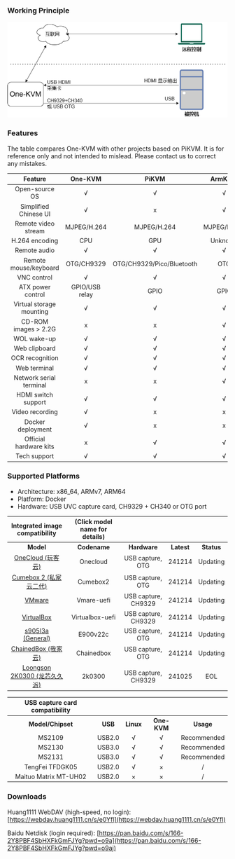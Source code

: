 ### Working Principle

![Architecture](img/drawio1.png)

### Features

The table compares One-KVM with other projects based on PiKVM. It is for reference only and not intended to mislead. Please contact us to correct any mistakes.

|           Feature           |     One-KVM     |           PiKVM           |   ArmKVM    |   BLIKVM    |
| :-------------------------: | :-------------: | :-----------------------: | :---------: | :---------: |
|        Open-source OS       |        √        |             √             |      √      |      √      |
|     Simplified Chinese UI   |        √        |             x             |      √      |      √      |
|       Remote video stream   |   MJPEG/H.264   |        MJPEG/H.264        | MJPEG/H.264 | MJPEG/H.264 |
|       H.264 encoding        |       CPU       |            GPU            |    Unknown  |     GPU     |
|        Remote audio         |        √        |             √             |      √      |      √      |
|     Remote mouse/keyboard   |   OTG/CH9329    | OTG/CH9329/Pico/Bluetooth |     OTG     |     OTG     |
|          VNC control        |        √        |             √             |      √      |      √      |
|        ATX power control    | GPIO/USB relay  |           GPIO            |    GPIO     |    GPIO     |
|  Virtual storage mounting   |        √        |             √             |      √      |      √      |
|   CD-ROM images > 2.2G      |        x        |             x             |      √      |      √      |
|         WOL wake-up         |        √        |             √             |      √      |      √      |
|        Web clipboard        |        √        |             √             |      √      |      √      |
|        OCR recognition      |        √        |             √             |      √      |      √      |
|         Web terminal        |        √        |             √             |      √      |      √      |
|   Network serial terminal   |        x        |             x             |      √      |      √      |
|     HDMI switch support     |        √        |             √             |      √      |      √      |
|         Video recording     |        √        |             x             |      x      |      x      |
|        Docker deployment    |        √        |             x             |      x      |      x      |
|     Official hardware kits  |        x        |             √             |      √      |      √      |
|          Tech support       |        √        |             √             |      √      |      √      |

### Supported Platforms

- Architecture: x86_64, ARMv7, ARM64
- Platform: Docker
- Hardware: USB UVC capture card, CH9329 + CH340 or OTG port


| Integrated image compatibility | (Click model name for details) | | | |
| :-------------: | :-------------: | :-------------: | :-------------: | :-------------: |
| **Model** | **Codename** | **Hardware** | **Latest** | **Status** |
| [OneCloud (玩客云)](start_install/onecloud_install.md) | Onecloud | USB capture, OTG | 241214 | Updating |
| [Cumebox 2 (私家云二代)](start_install/cumebox2_install.md) | Cumebox2 | USB capture, OTG | 241214 | Updating |
| [VMware](start_install/virtualmachine_install.md) | Vmare-uefi | USB capture, CH9329 | 241214 | Updating |
| [VirtualBox](start_install/virtualmachine_install.md) | Virtualbox-uefi | USB capture, CH9329 | 241214 | Updating |
| [s905l3a (General)](start_install/s905l3a_install.md) | E900v22c | USB capture, OTG | 241214 | Updating |
| [ChainedBox (我家云)](start_install/chainedbox_install.md) | Chainedbox | USB capture, OTG | 241214 | Updating |
| [Loongson 2K0300 (龙芯久久派)](start_install/2k0300_install.md) | 2k0300 | USB capture, CH9329 | 241025 | EOL |


| USB capture card compatibility |              |                |                |              |
| :------------------------------------: | :----------: | :------------: | :------------: | :----------: |
|             **Model/Chipset**              | **USB** | **Linux** | **One-KVM** | **Usage** |
|                 MS2109                 |    USB2.0    |       √        |       √        |   Recommended   |
|                 MS2130                 |    USB3.0    |       √        |       √        |   Recommended   |
|                 MS2131                 |    USB3.0    |       √        |       √        |   Recommended   |
|              TengFei TFDGK05           |    USB2.0    |       √        |       ×        |       /       |
|            Maituo Matrix MT-UH02       |    USB2.0    |       ×        |       ×        |       /       |

### Downloads

Huang1111 WebDAV (high-speed, no login): [https://webdav.huang1111.cn/s/e0Yfl](https://webdav.huang1111.cn/s/e0Yfl)

Baidu Netdisk (login required): [https://pan.baidu.com/s/166-2Y8PBF4SbHXFkGmFJYg?pwd=o9a](https://pan.baidu.com/s/166-2Y8PBF4SbHXFkGmFJYg?pwd=o9aj)


<!-- Screenshots are similar; removed from overview and moved to each hardware page
**OneCloud**

<div class="grid cards" markdown>

![PixPin_2024-07-01_10-50-18](./img/PixPin_2024-07-01_10-50-18.png)

![15560030-996a-4a9a-a132-7ad072c7569c](./img/15560030-996a-4a9a-a132-7ad072c7569c.png)

![09348dd5-3e3a-4384-ad6d-9c3723682755](./img/09348dd5-3e3a-4384-ad6d-9c3723682755.png)

![PixPin_2024-07-01_10-48-45](./img/PixPin_2024-07-01_10-48-45.png)

</div>

**Synology x86_64**

<div class="grid cards" markdown>

![Synology x86_641](./img/image2.png)

![KVM Home](./img/image.png)

</div>

**Cumebox 2**

<div class="grid cards" markdown>

![image-20240926220156381](./img/image-20240926220156381.png)

</div>

More platforms are not listed one by one.
-->


